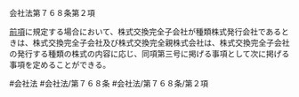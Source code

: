 会社法第７６８条第２項

[前項](会社法＿＿＿＿第７６８条第１項)に規定する場合において、株式交換完全子会社が種類株式発行会社であるときは、株式交換完全子会社及び株式交換完全親株式会社は、株式交換完全子会社の発行する種類の株式の内容に応じ、同項第三号に掲げる事項として次に掲げる事項を定めることができる。

#会社法
#会社法/第７６８条
#会社法/第７６８条/第２項
